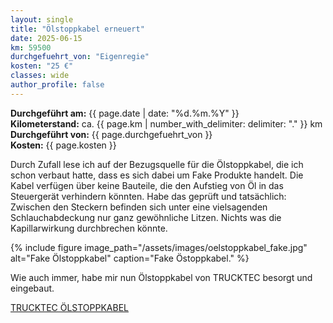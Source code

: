 ```yaml
---
layout: single
title: "Ölstoppkabel erneuert"
date: 2025-06-15
km: 59500
durchgefuehrt_von: "Eigenregie"
kosten: "25 €"
classes: wide
author_profile: false
---
```


**Durchgeführt am:** {{ page.date | date: "%d.%m.%Y" }}  
**Kilometerstand:** ca. {{ page.km | number_with_delimiter: delimiter: "." }} km  
**Durchgeführt von:** {{ page.durchgefuehrt_von }}  
**Kosten:** {{ page.kosten }}


Durch Zufall lese ich auf der Bezugsquelle für die Ölstoppkabel, die ich schon verbaut hatte, dass es sich dabei um Fake Produkte handelt.
Die Kabel verfügen über keine Bauteile, die den Aufstieg von Öl in das Steuergerät verhindern könnten. Habe das geprüft und tatsächlich: Zwischen den Steckern befinden sich unter eine vielsagenden Schlauchabdeckung nur ganz gewöhnliche Litzen. Nichts was die Kapillarwirkung durchbrechen könnte. 

{% include figure image_path="/assets/images/oelstoppkabel_fake.jpg" alt="Fake Ölstoppkabel" caption="Fake Östoppkabel." %}

Wie auch immer, habe mir nun Ölstoppkabel von TRUCKTEC besorgt und eingebaut.

[TRUCKTEC ÖLSTOPPKABEL](https://www.bandel-online.de/elektrik/sonstige-elektro-teile/oel-stop-kabel-nockenwellensensor-adapterstecker-mercedes-benz-om111-om271.html)
